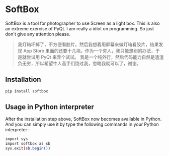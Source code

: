 # SoftBox


SoftBox is a tool for photographer to use Screen as a light box. This is also an extreme exercise of PyQt. I am really a idiot on programming. So just don't give any attention please.

> 我灯箱坏掉了，不方便看胶片。然后我想着用屏幕来做灯箱看胶片，结果发现 App Store 里面的还要十几块。作为一个穷人，我只能想别的办法，于是就尝试用 PyQt 来弄个试试。
> 我是一个纯外行，然后代码能力自然是渣渣负无穷，所以希望牛人高手们饶过我，忽略我就可以了，谢谢。



## Installation

```Bash
pip install softbox
```

## Usage in Python interpreter

After the installation step above, SoftBox now becomes available in Python. And you can simply use it by type the following commands in your Python interpreter :


```Bash
import sys
import softbox as sb
sys.exit(sb.begin())
```
